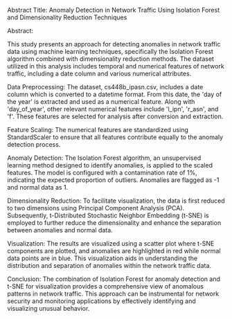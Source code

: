 Abstract
Title: Anomaly Detection in Network Traffic Using Isolation Forest and Dimensionality Reduction Techniques

Abstract:

This study presents an approach for detecting anomalies in network traffic data using machine learning techniques, specifically the Isolation Forest algorithm combined with dimensionality reduction methods. The dataset utilized in this analysis includes temporal and numerical features of network traffic, including a date column and various numerical attributes.

Data Preprocessing:
The dataset, cs448b_ipasn.csv, includes a date column which is converted to a datetime format. From this date, the 'day of the year' is extracted and used as a numerical feature. Along with 'day_of_year', other relevant numerical features include 'l_ipn', 'r_asn', and 'f'. These features are selected for analysis after conversion and extraction.

Feature Scaling:
The numerical features are standardized using StandardScaler to ensure that all features contribute equally to the anomaly detection process.

Anomaly Detection:
The Isolation Forest algorithm, an unsupervised learning method designed to identify anomalies, is applied to the scaled features. The model is configured with a contamination rate of 1%, indicating the expected proportion of outliers. Anomalies are flagged as -1 and normal data as 1.

Dimensionality Reduction:
To facilitate visualization, the data is first reduced to two dimensions using Principal Component Analysis (PCA). Subsequently, t-Distributed Stochastic Neighbor Embedding (t-SNE) is employed to further reduce the dimensionality and enhance the separation between anomalies and normal data.

Visualization:
The results are visualized using a scatter plot where t-SNE components are plotted, and anomalies are highlighted in red while normal data points are in blue. This visualization aids in understanding the distribution and separation of anomalies within the network traffic data.

Conclusion:
The combination of Isolation Forest for anomaly detection and t-SNE for visualization provides a comprehensive view of anomalous patterns in network traffic. This approach can be instrumental for network security and monitoring applications by effectively identifying and visualizing unusual behavior.

